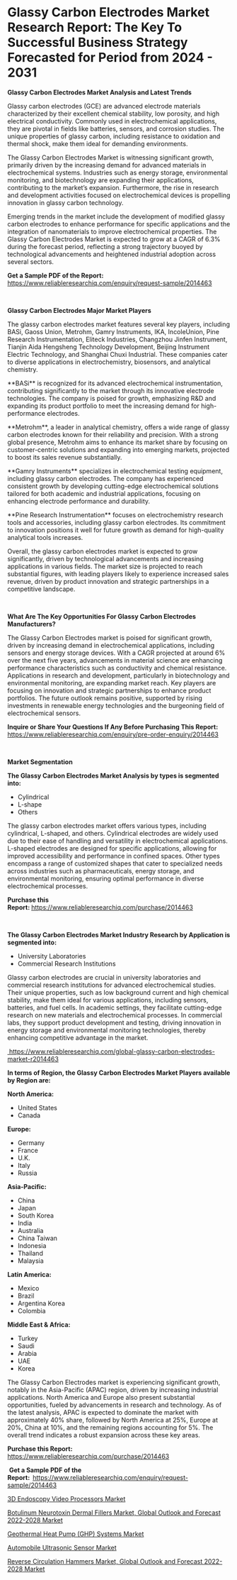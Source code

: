 <p><h1>Glassy Carbon Electrodes Market Research Report: The Key To Successful Business Strategy Forecasted for Period from 2024 - 2031</h1></p><p><strong>Glassy Carbon Electrodes Market Analysis and Latest Trends</strong></p>
<p><p>Glassy carbon electrodes (GCE) are advanced electrode materials characterized by their excellent chemical stability, low porosity, and high electrical conductivity. Commonly used in electrochemical applications, they are pivotal in fields like batteries, sensors, and corrosion studies. The unique properties of glassy carbon, including resistance to oxidation and thermal shock, make them ideal for demanding environments.</p><p>The Glassy Carbon Electrodes Market is witnessing significant growth, primarily driven by the increasing demand for advanced materials in electrochemical systems. Industries such as energy storage, environmental monitoring, and biotechnology are expanding their applications, contributing to the market’s expansion. Furthermore, the rise in research and development activities focused on electrochemical devices is propelling innovation in glassy carbon technology.</p><p>Emerging trends in the market include the development of modified glassy carbon electrodes to enhance performance for specific applications and the integration of nanomaterials to improve electrochemical properties. The Glassy Carbon Electrodes Market is expected to grow at a CAGR of 6.3% during the forecast period, reflecting a strong trajectory buoyed by technological advancements and heightened industrial adoption across several sectors.</p></p>
<p><strong>Get a Sample PDF of the Report:&nbsp;</strong> <a href="https://www.reliableresearchiq.com/enquiry/request-sample/2014463?utm_campaign=1123&utm_medium=2&utm_source=Github&utm_content=ia&utm_term=26102024&utm_id=glassy-carbon-electrodes">https://www.reliableresearchiq.com/enquiry/request-sample/2014463</a></p>
<p>&nbsp;</p>
<p><strong>Glassy Carbon Electrodes Major Market Players</strong></p>
<p><p>The glassy carbon electrodes market features several key players, including BASi, Gaoss Union, Metrohm, Gamry Instruments, IKA, IncoleUnion, Pine Research Instrumentation, Eliteck Industries, Changzhou Jinfen Instrument, Tianjin Aida Hengsheng Technology Development, Beijing Instrument Electric Technology, and Shanghai Chuxi Industrial. These companies cater to diverse applications in electrochemistry, biosensors, and analytical chemistry.</p><p>**BASi** is recognized for its advanced electrochemical instrumentation, contributing significantly to the market through its innovative electrode technologies. The company is poised for growth, emphasizing R&D and expanding its product portfolio to meet the increasing demand for high-performance electrodes.</p><p>**Metrohm**, a leader in analytical chemistry, offers a wide range of glassy carbon electrodes known for their reliability and precision. With a strong global presence, Metrohm aims to enhance its market share by focusing on customer-centric solutions and expanding into emerging markets, projected to boost its sales revenue substantially.</p><p>**Gamry Instruments** specializes in electrochemical testing equipment, including glassy carbon electrodes. The company has experienced consistent growth by developing cutting-edge electrochemical solutions tailored for both academic and industrial applications, focusing on enhancing electrode performance and durability.</p><p>**Pine Research Instrumentation** focuses on electrochemistry research tools and accessories, including glassy carbon electrodes. Its commitment to innovation positions it well for future growth as demand for high-quality analytical tools increases.</p><p>Overall, the glassy carbon electrodes market is expected to grow significantly, driven by technological advancements and increasing applications in various fields. The market size is projected to reach substantial figures, with leading players likely to experience increased sales revenue, driven by product innovation and strategic partnerships in a competitive landscape.</p></p>
<p>&nbsp;</p>
<p><strong>What Are The Key Opportunities For Glassy Carbon Electrodes Manufacturers?</strong></p>
<p><p>The Glassy Carbon Electrodes market is poised for significant growth, driven by increasing demand in electrochemical applications, including sensors and energy storage devices. With a CAGR projected at around 6% over the next five years, advancements in material science are enhancing performance characteristics such as conductivity and chemical resistance. Applications in research and development, particularly in biotechnology and environmental monitoring, are expanding market reach. Key players are focusing on innovation and strategic partnerships to enhance product portfolios. The future outlook remains positive, supported by rising investments in renewable energy technologies and the burgeoning field of electrochemical sensors.</p></p>
<p><strong>Inquire or Share Your Questions If Any Before Purchasing This Report:</strong> <a href="https://www.reliableresearchiq.com/enquiry/pre-order-enquiry/2014463?utm_campaign=1123&utm_medium=2&utm_source=Github&utm_content=ia&utm_term=26102024&utm_id=glassy-carbon-electrodes">https://www.reliableresearchiq.com/enquiry/pre-order-enquiry/2014463</a></p>
<p>&nbsp;</p>
<p><strong>Market Segmentation</strong></p>
<p><strong>The Glassy Carbon Electrodes Market Analysis by types is segmented into:</strong></p>
<p><ul><li>Cylindrical</li><li>L-shape</li><li>Others</li></ul></p>
<p><p>The glassy carbon electrodes market offers various types, including cylindrical, L-shaped, and others. Cylindrical electrodes are widely used due to their ease of handling and versatility in electrochemical applications. L-shaped electrodes are designed for specific applications, allowing for improved accessibility and performance in confined spaces. Other types encompass a range of customized shapes that cater to specialized needs across industries such as pharmaceuticals, energy storage, and environmental monitoring, ensuring optimal performance in diverse electrochemical processes.</p></p>
<p><strong>Purchase this Report:&nbsp;</strong><a href="https://www.reliableresearchiq.com/purchase/2014463?utm_campaign=1123&utm_medium=2&utm_source=Github&utm_content=ia&utm_term=26102024&utm_id=glassy-carbon-electrodes">https://www.reliableresearchiq.com/purchase/2014463</a></p>
<p>&nbsp;</p>
<p><strong>The Glassy Carbon Electrodes Market Industry Research by Application is segmented into:</strong></p>
<p><ul><li>University Laboratories</li><li>Commercial Research Institutions</li></ul></p>
<p><p>Glassy carbon electrodes are crucial in university laboratories and commercial research institutions for advanced electrochemical studies. Their unique properties, such as low background current and high chemical stability, make them ideal for various applications, including sensors, batteries, and fuel cells. In academic settings, they facilitate cutting-edge research on new materials and electrochemical processes. In commercial labs, they support product development and testing, driving innovation in energy storage and environmental monitoring technologies, thereby enhancing competitive advantage in the market.</p></p>
<p><a href="https://www.reliableresearchiq.com/global-glassy-carbon-electrodes-market-r2014463?utm_campaign=1123&utm_medium=2&utm_source=Github&utm_content=ia&utm_term=26102024&utm_id=glassy-carbon-electrodes">&nbsp;https://www.reliableresearchiq.com/global-glassy-carbon-electrodes-market-r2014463</a></p>
<p><strong>In terms of Region, the Glassy Carbon Electrodes Market Players available by Region are:</strong></p>
<p>
    <p> <strong> North America: </strong>
        <ul>
            <li>United States</li>
            <li>Canada</li>
        </ul>
        </p> 
    <p> <strong> Europe: </strong>
        <ul>
            <li>Germany</li>
            <li>France</li>
            <li>U.K.</li>
            <li>Italy</li>
            <li>Russia</li>
        </ul>
        </p> 
    <p> <strong> Asia-Pacific: </strong>
        <ul>
            <li>China</li>
            <li>Japan</li>
            <li>South Korea</li>
            <li>India</li>
            <li>Australia</li>
            <li>China Taiwan</li>
            <li>Indonesia</li>
            <li>Thailand</li>
            <li>Malaysia</li>
        </ul>
        </p> 
    <p> <strong> Latin America: </strong>
        <ul>
            <li>Mexico</li>
            <li>Brazil</li>
            <li>Argentina Korea</li>
            <li>Colombia</li>
        </ul>
        </p> 
    <p> <strong> Middle East & Africa: </strong>
        <ul>
            <li>Turkey</li>
            <li>Saudi</li>
            <li>Arabia</li>
            <li>UAE</li>
            <li>Korea</li>
        </ul>
    </p>
    </p>
<p><p>The Glassy Carbon Electrodes market is experiencing significant growth, notably in the Asia-Pacific (APAC) region, driven by increasing industrial applications. North America and Europe also present substantial opportunities, fueled by advancements in research and technology. As of the latest analysis, APAC is expected to dominate the market with approximately 40% share, followed by North America at 25%, Europe at 20%, China at 10%, and the remaining regions accounting for 5%. The overall trend indicates a robust expansion across these key areas.</p></p>
<p><strong>Purchase this Report: </strong><a href="https://www.reliableresearchiq.com/purchase/2014463?utm_campaign=1123&utm_medium=2&utm_source=Github&utm_content=ia&utm_term=26102024&utm_id=glassy-carbon-electrodes">https://www.reliableresearchiq.com/purchase/2014463</a></p>
<p>&nbsp;<strong>Get a Sample PDF of the Report:&nbsp;&nbsp;</strong><a href="https://www.reliableresearchiq.com/enquiry/request-sample/2014463?utm_campaign=1123&utm_medium=2&utm_source=Github&utm_content=ia&utm_term=26102024&utm_id=glassy-carbon-electrodes">https://www.reliableresearchiq.com/enquiry/request-sample/2014463</a></p>
<p><strong></strong></p>
<p><p><a href="https://github.com/anaeilandos/Market-Research-Report-List-1/blob/main/3d-endoscopy-video-processors-market.md?utm_campaign=1123&utm_medium=2&utm_source=Github&utm_content=ia&utm_term=26102024&utm_id=glassy-carbon-electrodes">3D Endoscopy Video Processors Market</a></p><p><a href="https://www.linkedin.com/pulse/botulinum-neurotoxin-dermal-fillers-market-global-outlook-kqvge?utm_campaign=1123&utm_medium=2&utm_source=Github&utm_content=ia&utm_term=26102024&utm_id=glassy-carbon-electrodes">Botulinum Neurotoxin Dermal Fillers Market, Global Outlook and Forecast 2022-2028 Market</a></p><p><a href="https://issuu.com/reportprime-2/docs/geothermal-heat-pump-ghp-systems-ma_a4adb2fd0fbce1?utm_campaign=1123&utm_medium=2&utm_source=Github&utm_content=ia&utm_term=26102024&utm_id=glassy-carbon-electrodes">Geothermal Heat Pump (GHP) Systems Market</a></p><p><a href="https://github.com/angilauio/Market-Research-Report-List-1/blob/main/automobile-ultrasonic-sensor-market.md?utm_campaign=1123&utm_medium=2&utm_source=Github&utm_content=ia&utm_term=26102024&utm_id=glassy-carbon-electrodes">Automobile Ultrasonic Sensor Market</a></p><p><a href="https://www.linkedin.com/pulse/regulatory-landscape-its-influence-global-reverse-circulation-l2wae?utm_campaign=1123&utm_medium=2&utm_source=Github&utm_content=ia&utm_term=26102024&utm_id=glassy-carbon-electrodes">Reverse Circulation Hammers Market, Global Outlook and Forecast 2022-2028 Market</a></p></p>